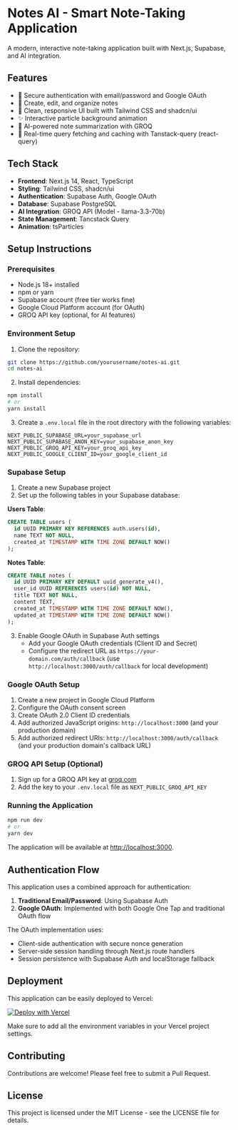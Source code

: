 # Notes AI - Smart Note-Taking Application

A modern, interactive note-taking application built with Next.js, Supabase, and AI integration.

## Features

- 🔐 Secure authentication with email/password and Google OAuth
- 📝 Create, edit, and organize notes
- 🎨 Clean, responsive UI built with Tailwind CSS and shadcn/ui
- ✨ Interactive particle background animation
- 🧠 AI-powered note summarization with GROQ
- 🔄 Real-time query fetching and caching with Tanstack-query (react-query)

## Tech Stack

- **Frontend**: Next.js 14, React, TypeScript
- **Styling**: Tailwind CSS, shadcn/ui
- **Authentication**: Supabase Auth, Google OAuth
- **Database**: Supabase PostgreSQL
- **AI Integration**: GROQ API (Model - llama-3.3-70b)
- **State Management**: Tancstack Query
- **Animation**: tsParticles

## Setup Instructions

### Prerequisites

- Node.js 18+ installed
- npm or yarn
- Supabase account (free tier works fine)
- Google Cloud Platform account (for OAuth)
- GROQ API key (optional, for AI features)

### Environment Setup

1. Clone the repository:

```bash
git clone https://github.com/yourusername/notes-ai.git
cd notes-ai
```

2. Install dependencies:

```bash
npm install
# or
yarn install
```

3. Create a `.env.local` file in the root directory with the following variables:

```
NEXT_PUBLIC_SUPABASE_URL=your_supabase_url
NEXT_PUBLIC_SUPABASE_ANON_KEY=your_supabase_anon_key
NEXT_PUBLIC_GROQ_API_KEY=your_groq_api_key
NEXT_PUBLIC_GOOGLE_CLIENT_ID=your_google_client_id
```

### Supabase Setup

1. Create a new Supabase project
2. Set up the following tables in your Supabase database:

**Users Table**:

```sql
CREATE TABLE users (
  id UUID PRIMARY KEY REFERENCES auth.users(id),
  name TEXT NOT NULL,
  created_at TIMESTAMP WITH TIME ZONE DEFAULT NOW()
);
```

**Notes Table**:

```sql
CREATE TABLE notes (
  id UUID PRIMARY KEY DEFAULT uuid_generate_v4(),
  user_id UUID REFERENCES users(id) NOT NULL,
  title TEXT NOT NULL,
  content TEXT,
  created_at TIMESTAMP WITH TIME ZONE DEFAULT NOW(),
  updated_at TIMESTAMP WITH TIME ZONE DEFAULT NOW()
);
```

3. Enable Google OAuth in Supabase Auth settings
   - Add your Google OAuth credentials (Client ID and Secret)
   - Configure the redirect URL as `https://your-domain.com/auth/callback` (use `http://localhost:3000/auth/callback` for local development)

### Google OAuth Setup

1. Create a new project in Google Cloud Platform
2. Configure the OAuth consent screen
3. Create OAuth 2.0 Client ID credentials
4. Add authorized JavaScript origins: `http://localhost:3000` (and your production domain)
5. Add authorized redirect URIs: `http://localhost:3000/auth/callback` (and your production domain's callback URL)

### GROQ API Setup (Optional)

1. Sign up for a GROQ API key at [groq.com](https://groq.com)
2. Add the key to your `.env.local` file as `NEXT_PUBLIC_GROQ_API_KEY`

### Running the Application

```bash
npm run dev
# or
yarn dev
```

The application will be available at [http://localhost:3000](http://localhost:3000).

## Authentication Flow

This application uses a combined approach for authentication:

1. **Traditional Email/Password**: Using Supabase Auth
2. **Google OAuth**: Implemented with both Google One Tap and traditional OAuth flow

The OAuth implementation uses:

- Client-side authentication with secure nonce generation
- Server-side session handling through Next.js route handlers
- Session persistence with Supabase Auth and localStorage fallback

## Deployment

This application can be easily deployed to Vercel:

[![Deploy with Vercel](https://vercel.com/button)](https://vercel.com/new/clone?repository-url=https://github.com/yourusername/notes-ai)

Make sure to add all the environment variables in your Vercel project settings.

## Contributing

Contributions are welcome! Please feel free to submit a Pull Request.

## License

This project is licensed under the MIT License - see the LICENSE file for details.
